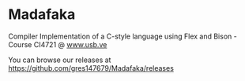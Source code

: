Madafaka
========

Compiler Implementation of a C-style language using Flex and Bison - Course CI4721 @ www.usb.ve

You can browse our releases at https://github.com/gres147679/Madafaka/releases
